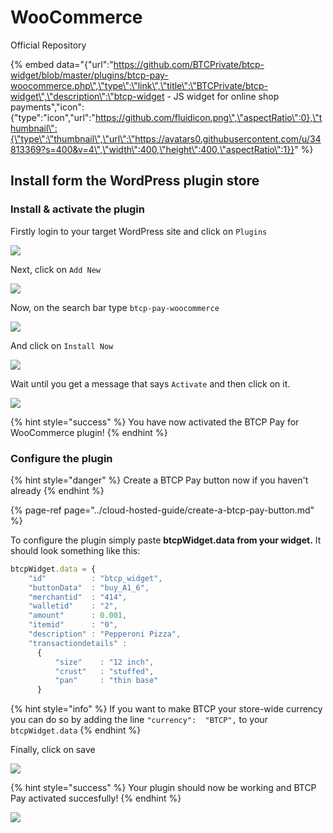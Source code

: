 # WooCommerce

Official Repository

{% embed data="{\"url\":\"https://github.com/BTCPrivate/btcp-widget/blob/master/plugins/btcp-pay-woocommerce.php\",\"type\":\"link\",\"title\":\"BTCPrivate/btcp-widget\",\"description\":\"btcp-widget - JS widget for online shop payments\",\"icon\":{\"type\":\"icon\",\"url\":\"https://github.com/fluidicon.png\",\"aspectRatio\":0},\"thumbnail\":{\"type\":\"thumbnail\",\"url\":\"https://avatars0.githubusercontent.com/u/34813369?s=400&v=4\",\"width\":400,\"height\":400,\"aspectRatio\":1}}" %}

## Install form the WordPress plugin store

### Install & activate the plugin

Firstly login to your target WordPress site and click on `Plugins`

![](../.gitbook/assets/btcp4%20%281%29.png)

Next, click on `Add New`

![](../.gitbook/assets/imagen%20%285%29.png)

Now, on the search bar type `btcp-pay-woocommerce`

![](../.gitbook/assets/imagen.png)

And click on `Install Now`

![](../.gitbook/assets/imagen%20%282%29.png)

Wait until you get a message that says `Activate` and then click on it.

![](../.gitbook/assets/imagen%20%281%29.png)

{% hint style="success" %}
You have now activated the BTCP Pay for WooCommerce plugin!
{% endhint %}

### Configure the plugin

{% hint style="danger" %}
Create a BTCP Pay button now if you haven't already
{% endhint %}

{% page-ref page="../cloud-hosted-guide/create-a-btcp-pay-button.md" %}

To configure the plugin simply paste **btcpWidget.data from your widget.** It should look something like this:

```javascript
btcpWidget.data = {
    "id"          : "btcp_widget",
    "buttonData"  : "buy_A1_6",
    "merchantid"  : "414",
    "walletid"    : "2",
    "amount"      : 0.001,
    "itemid"      : "0",
    "description" : "Pepperoni Pizza",
    "transactiondetails" :
      {
          "size"    : "12 inch",
          "crust"   : "stuffed",
          "pan"     : "thin base"
      }
```

{% hint style="info" %}
If you want to make BTCP your store-wide currency you can do so by adding the line `"currency":  "BTCP",`  to your `btcpWidget.data`
{% endhint %}

Finally, click on save

![](../.gitbook/assets/btcp6.png)

{% hint style="success" %}
Your plugin should now be working and BTCP Pay activated succesfully!
{% endhint %}

![](../.gitbook/assets/btcp7.png)


